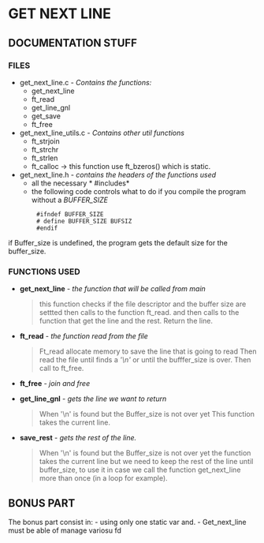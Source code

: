 # GET NEXT LINE

## DOCUMENTATION STUFF
### FILES
- get_next_line.c - *Contains the functions:*
	- get_next_line
	- ft_read
	- get_line_gnl
	- get_save
	- ft_free
- get_next_line_utils.c - *Contains other util functions*
	- ft_strjoin
	- ft_strchr
	- ft_strlen
	- ft_calloc -> this function use ft_bzeros() which is static.
- get_next_line.h - *contains the headers of the functions used*
	- all the necessary * #includes*
	- the following code controls what to do if you compile the program 
	without a *BUFFER_SIZE*
```
		#ifndef BUFFER_SIZE
		# define BUFFER_SIZE BUFSIZ
		#endif
```
if Buffer_size is undefined, the program gets the default size for the buffer_size. 
### FUNCTIONS USED
- **get_next_line** - *the function that will be called from main*    
	>this function checks if the file descriptor and the buffer size are settted
    then calls to the function ft_read.
    and then calls to the function that get the line and the rest.
    Return the line.

- **ft_read** - *the function read from the file*   
	>Ft_read allocate memory to save the line that is going to read
	Then read the file until finds a *'\n'* or until the bufffer_size is over.
	Then call to ft_free.

- **ft_free** - *join and free*

- **get_line_gnl** - *gets the line we want to return*
	>When '\n' is found but the Buffer_size is not over yet This function takes the current line.

- **save_rest** - *gets the rest of the line.*   
	>When '\n' is found but the Buffer_size is not over yet the function takes the current line
	but we need to keep the rest of the line until buffer_size, to use it in case we call the
	function get_next_line more than once (in a loop for example).

## BONUS PART
The bonus part consist in:
	- using only one static var and.
	- Get_next_line must be able of manage variosu fd 



